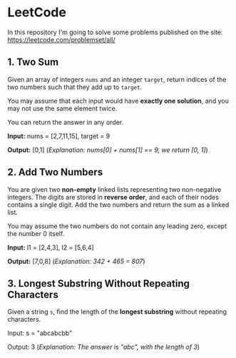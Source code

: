 # LeetCode

In this repository I'm going to solve some problems published on the site: https://leetcode.com/problemset/all/

## 1. Two Sum
Given an array of integers ```nums``` and an integer ```target```, return indices of the two numbers such that they add up to ```target```.

You may assume that each input would have **exactly one solution**, and you may not use the same element twice.

You can return the answer in any order.

**Input:** nums = [2,7,11,15], target = 9

**Output:** [0,1] (*Explanation: nums[0] + nums[1] == 9, we return [0, 1]*)

## 2. Add Two Numbers

You are given two **non-empty** linked lists representing two non-negative integers. The digits are stored in **reverse order**, and each of their nodes contains a single digit. Add the two numbers and return the sum as a linked list.

You may assume the two numbers do not contain any leading zero, except the number 0 itself.

**Input:** l1 = [2,4,3], l2 = [5,6,4]

**Output:** [7,0,8] (*Explanation: 342 + 465 = 807*)

## 3. Longest Substring Without Repeating Characters

Given a string ```s```, find the length of the **longest substring** without repeating characters.

Input: s = "abcabcbb"

Output: 3 (*Explanation: The answer is "abc", with the length of 3*)











